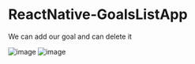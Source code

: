 # ReactNative-GoalsListApp
We can add our goal and can delete it


![image](https://user-images.githubusercontent.com/109871120/216540414-15b0c427-db92-4307-b633-661fb0f7d94f.png)
![image](https://user-images.githubusercontent.com/109871120/216540631-5ba88431-6f4e-4265-bb18-53e96a108e7c.png)
